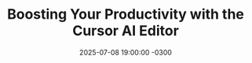 ---
title: "Boosting Your Productivity with the Cursor AI Editor"
layout: event
youtubeLive: https://www.youtube.com/watch?v=yKbPwrwBR-o
date: 2025-07-08 19:00:00 -0300
description: In this session, we'll explore how the Cursor AI Editor can transform developers' routines by automating repetitive tasks, suggesting improvements in real time, and accelerating the development cycle.
speakers: [wheslleyrimar]
draft: false
---